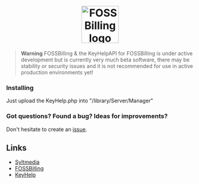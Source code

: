 <h1 align="center">
  <br>
    <picture>
      <source media="(prefers-color-scheme: dark)" srcset="https://user-images.githubusercontent.com/122433487/211747509-8e3f9387-cbb6-47f2-9205-a211291aaf47.png">
      <img alt="FOSSBilling logo" src="https://user-images.githubusercontent.com/122433487/211747458-c46475c2-92c6-4c1c-91bc-f3c6a4a45f30.png" height="100">
    </picture>
  <br>
</h1>

> **Warning**
> FOSSBilling & the KeyHelpAPI for FOSSBilling is under active development but is currently very much beta software, there may be stability or security issues and it is not recommended for use in active production environments yet!

### Installing
Just upload the KeyHelp.php into "/library/Server/Manager"

### Got questions? Found a bug? Ideas for improvements?

Don't hesitate to create an [issue](https://github.com/syltmedia/FOSSBilling_KeyHelp/issues).

## Links
* [Syltmedia](https://www.syltmedia.de)
* [FOSSBilling](https://www.fossbilling.org/)
* [KeyHelp](https://www.keyhelp.de/)
